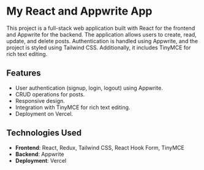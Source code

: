 # My React and Appwrite App

This project is a full-stack web application built with React for the frontend and Appwrite for the backend. The application allows users to create, read, update, and delete posts. Authentication is handled using Appwrite, and the project is styled using Tailwind CSS. Additionally, it includes TinyMCE for rich text editing.

## Features

- User authentication (signup, login, logout) using Appwrite.
- CRUD operations for posts.
- Responsive design.
- Integration with TinyMCE for rich text editing.
- Deployment on Vercel.

## Technologies Used

- **Frontend**: React, Redux, Tailwind CSS, React Hook Form, TinyMCE
- **Backend**: Appwrite
- **Deployment**: Vercel

